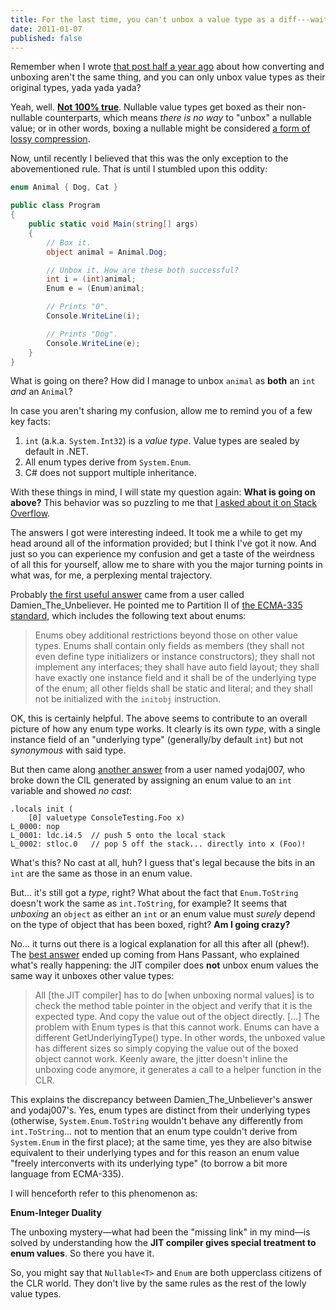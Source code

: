 ```yaml
---
title: For the last time, you can't unbox a value type as a diff---wait, what's this?
date: 2011-01-07
published: false
---
```


Remember when I wrote [that post half a year ago](/posts/difference-between-converting-and-unboxing.html) about how converting and unboxing aren't the same thing, and you can only unbox value types as their original types, yada yada yada?

Yeah, well. [**Not 100% true**](http://stackoverflow.com/questions/3775582/how-is-the-boxing-unboxing-behavior-of-nullablet-possible). Nullable value types get boxed as their non-nullable counterparts, which means *there is no way* to "unbox" a nullable value; or in other words, boxing a nullable might be considered [a form of lossy compression](http://en.wikipedia.org/wiki/Lossy).

Now, until recently I believed that this was the only exception to the abovementioned rule. That is until I stumbled upon this oddity:

```csharp
enum Animal { Dog, Cat }

public class Program
{
    public static void Main(string[] args)
    {
        // Box it.
        object animal = Animal.Dog;

        // Unbox it. How are these both successful?
        int i = (int)animal;
        Enum e = (Enum)animal;

        // Prints "0".
        Console.WriteLine(i);

        // Prints "Dog".
        Console.WriteLine(e);
    }
}
```

What is going on there? How did I manage to unbox `animal` as **both** an `int` *and* an `Animal`?

In case you aren't sharing my confusion, allow me to remind you of a few key facts:

1. `int` (a.k.a. `System.Int32`) is a *value type*. Value types are sealed by default in .NET.
2. All enum types derive from `System.Enum`.
3. C# does not support multiple inheritance.

With these things in mind, I will state my question again: **What is going on above?** This behavior was so puzzling to me that [I asked about it on Stack Overflow](http://stackoverflow.com/questions/4626394/how-is-it-that-an-enum-derives-from-system-enum-and-is-an-integer-at-the-same-tim).

The answers I got were interesting indeed. It took me a while to get my head around all of the information provided; but I think I've got it now. And just so you can experience my confusion and get a taste of the weirdness of all this for yourself, allow me to share with you the major turning points in what was, for me, a perplexing mental trajectory.

Probably [the first useful answer](http://stackoverflow.com/questions/4626394/how-is-it-that-an-enum-derives-from-system-enum-and-is-an-integer-at-the-same-tim/4627345#4627345) came from a user called Damien_The_Unbeliever. He pointed me to Partition II of [the ECMA-335 standard](http://www.ecma-international.org/publications/standards/Ecma-335.htm), which includes the following text about enums:

> Enums obey additional restrictions beyond those on other value types.  Enums shall contain only fields as members (they shall not even define type initializers or instance constructors); they shall not implement any interfaces; they shall have auto field layout; they shall have exactly one instance field and it shall be of the underlying type of the enum; all other fields shall be static and literal; and they shall not be initialized with the `initobj` instruction.

OK, this is certainly helpful. The above seems to contribute to an overall picture of how any enum type works. It clearly is its own *type*, with a single instance field of an "underlying type" (generally/by default `int`) but not *synonymous* with said type.

But then came along [another answer](http://stackoverflow.com/questions/4626394/how-is-it-that-an-enum-derives-from-system-enum-and-is-an-integer-at-the-same-tim/4627416#4627416) from a user named yodaj007, who broke down the CIL generated by assigning an enum value to an `int` variable and showed *no cast*:

```text
.locals init (
    [0] valuetype ConsoleTesting.Foo x)
L_0000: nop 
L_0001: ldc.i4.5  // push 5 onto the local stack
L_0002: stloc.0   // pop 5 off the stack... directly into x (Foo)!
```

What's this? No cast at all, huh? I guess that's legal because the bits in an `int` are the same as those in an enum value.

But... it's still got a *type*, right? What about the fact that `Enum.ToString` doesn't work the same as `int.ToString`, for example? It seems that *unboxing* an `object` as either an `int` or an enum value must *surely* depend on the type of object that has been boxed, right? **Am I going crazy?**

No... it turns out there is a logical explanation for all this after all (phew!). The [best answer](http://stackoverflow.com/questions/4626394/how-is-it-that-an-enum-derives-from-system-enum-and-is-an-integer-at-the-same-tim/4627431#4627431) ended up coming from Hans Passant, who explained what's really happening: the JIT compiler does **not** unbox enum values the same way it unboxes other value types:

> All \[the JIT compiler\] has to do \[when unboxing normal values\] is to check the method table pointer in the object and verify that it is the expected type. And copy the value out of the object directly.  \[...\] The problem with Enum types is that this cannot work. Enums can have a different GetUnderlyingType() type. In other words, the unboxed value has different sizes so simply copying the value out of the boxed object cannot work. Keenly aware, the jitter doesn't inline the unboxing code anymore, it generates a call to a helper function in the CLR.

This explains the discrepancy between Damien_The_Unbeliever's answer and yodaj007's. Yes, enum types are distinct from their underlying types (otherwise, `System.Enum.ToString` wouldn't behave any differently from `int.ToString`... not to mention that an enum type couldn't derive from `System.Enum` in the first place); at the same time, yes they are also bitwise equivalent to their underlying types and for this reason an enum value "freely interconverts with its underlying type" (to borrow a bit more language from ECMA-335).

I will henceforth refer to this phenomenon as:

**Enum-Integer Duality**

The unboxing mystery—what had been the "missing link" in my mind—is solved by understanding how the **JIT compiler gives special treatment to enum values**. So there you have it.

So, you might say that `Nullable<T>` and `Enum` are both upperclass citizens of the CLR world. They don't live by the same rules as the rest of the lowly value types.
